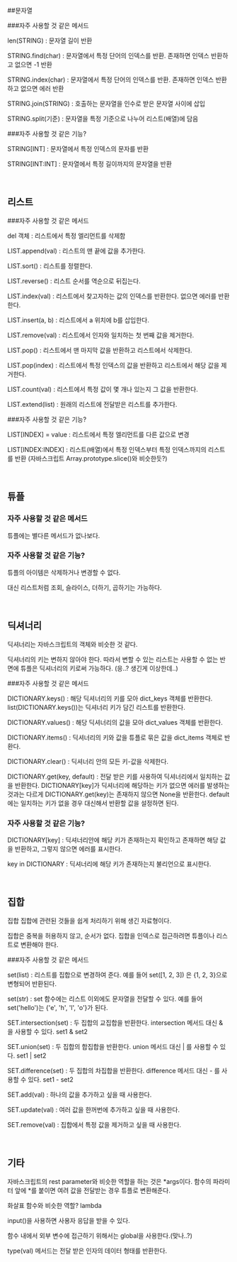 ##문자열

###자주 사용할 것 같은 메서드

len(STRING) : 문자열 길이 반환

STRING.find(char) : 문자열에서 특정 단어의 인덱스를 반환. 존재하면 인덱스 반환하고 없으면 -1 반환

STRING.index(char) : 문자열에서 특정 단어의 인덱스를 반환. 존재하면 인덱스 반환하고 없으면 에러 반환

STRING.join(STRING) : 호출하는 문자열을 인수로 받은 문자열 사이에 삽입

STRING.split(기준) : 문자열을 특정 기준으로 나누어 리스트(배열)에 담음

###자주 사용할 것 같은 기능?

STRING[INT] : 문자열에서 특정 인덱스의 문자를 반환

STRING[INT:INT] : 문자열에서 특정 길이까지의 문자열을 반환 

<br>

## 리스트

###자주 사용할 것 같은 메서드

del 객체 : 리스트에서 특정 엘리먼트를 삭제함

LIST.append(val) : 리스트의 맨 끝에 값을 추가한다.

LIST.sort() : 리스트를 정렬한다.

LIST.reverse() : 리스트 순서를 역순으로 뒤집는다.

LIST.index(val) : 리스트에서 찾고자하는 값의 인덱스를 반환한다. 없으면 에러를 반환한다.

LIST.insert(a, b) : 리스트에서 a 위치에 b를 삽입한다.

LIST.remove(val) : 리스트에서 인자와 일치하는 첫 번째 값을 제거한다.

LIST.pop() : 리스트에서 맨 마지막 값을 반환하고 리스트에서 삭제한다.

LIST.pop(index) :  리스트에서 특정 인덱스의 값을 반환하고 리스트에서 해당 값을 제거한다.

LIST.count(val) : 리스트에서 특정 값이 몇 개나 있는지 그 값을 반환한다.

LIST.extend(list) : 원래의 리스트에 전달받은 리스트를 추가한다.

###자주 사용할 것 같은 기능?

LIST[INDEX] = value : 리스트에서 특정 엘리먼트를 다른 값으로 변경

LIST[INDEX:INDEX] : 리스트(배열)에서 특정 인덱스부터 특정 인덱스까지의 리스트를 반환 (자바스크립트 Array.prototype.slice()와 비슷한듯?)

<br>

## 튜플

### 자주 사용할 것 같은 메서드

튜플에는 별다른 메서드가 없나보다.

### 자주 사용할 것 같은 기능?

튜플의 아이템은 삭제하거나 변경할 수 없다.

대신 리스트처럼 조회, 슬라이스, 더하기, 곱하기는 가능하다.

<br>

## 딕셔너리

딕셔너리는 자바스크립트의 객체와 비슷한 것 같다.

딕셔너리의 키는 변하지 않아야 한다. 따라서 변할 수 있는 리스트는 사용할 수 없는 반면에 튜플은 딕셔너리의 키로써 가능하다. (응..? 생긴게 이상한데..)

###자주 사용할 것 같은 메서드

DICTIONARY.keys() : 해당 딕셔너리의 키를 모아 dict_keys 객체를 반환한다. list(DICTIONARY.keys())는 딕셔너리 키가 담긴 리스트를 반환한다.

DICTIONARY.values() : 해당 딕셔너리의 값을 모아 dict_values 객체를 반환한다.

DICTIONARY.items() : 딕셔너리의 키와 값을 튜플로 묶은 값을 dict_items 객체로 반환다.

DICTIONARY.clear() : 딕셔너리 안의 모든 키-값을 삭제한다.

DICTIONARY.get(key, default) : 전달 받은 키를 사용하여 딕셔너리에서 일치하는 값을 반환한다. DICTIONARY[key]가 딕셔너리에 해당하는 키가 없으면 에러를 발생하는 것과는 다르게 DICTIONARY.get(key)는 존재하지 않으면 None을 반환한다. default에는 일치하는 키가 없을 경우 대신해서 반환할 값을 설정하면 된다.

### 자주 사용할 것 같은 기능?

DICTIONARY[key] : 딕셔너리안에 해당 키가 존재하는지 확인하고 존재하면 해당 값을 반환하고, 그렇지 않으면 에러를 표시한다.

key in DICTIONARY : 딕셔너리에 해당 키가 존재하는지 불리언으로 표시한다.

<br>

## 집합

집합 집합에 관련된 것들을 쉽게 처리하기 위해 생긴 자료형이다.

집합은 중복을 허용하지 않고, 순서가 없다. 집합을 인덱스로 접근하려면 튜플이나 리스트로 변환해야 한다.

###자주 사용할 것 같은 메서드

set(list) : 리스트를 집합으로 변경하여 준다. 예를 들어 set([1, 2, 3]) 은 {1, 2, 3}으로 변형되어 반환된다.

set(str) : set 함수에는 리스트 이외에도 문자열을 전달할 수 있다. 예를 들어 set('hello')는 {'e', 'h', 'l', 'o'}가 된다.

SET.intersection(set) : 두 집합의 교집합을 반환한다. intersection 메서드 대신 & 을 사용할 수 있다. set1 & set2

SET.union(set) : 두 집합의 합집합을 반환한다. union 메서드 대신 | 를 사용할 수 있다. set1 | set2

SET.difference(set) : 두 집합의 차집합을 반환한다. difference 메서드 대신 - 를 사용할 수 있다. set1 - set2

SET.add(val) : 하나의 값을 추가하고 싶을 때 사용한다.

SET.update(val) : 여러 값을 한꺼번에 추가하고 싶을 때 사용한다.

SET.remove(val) : 집합에서 특정 값을 제거하고 싶을 때 사용한다.

<br>

## 기타

자바스크립트의 rest parameter와 비슷한 역할을 하는 것은 *args이다. 함수의 파라미터 앞에 *를 붙이면 여려 값을 전달받는 경우 튜플로 변환해준다. 

화살표 함수와 비슷한 역할? lambda

input()을 사용하면 사용자 응답을 받을 수 있다.

함수 내에서 외부 변수에 접근하기 위해서는 global을 사용한다.(맞나..?)

type(val) 메서드는 전달 받은 인자의 데이터 형태를 반환한다. 